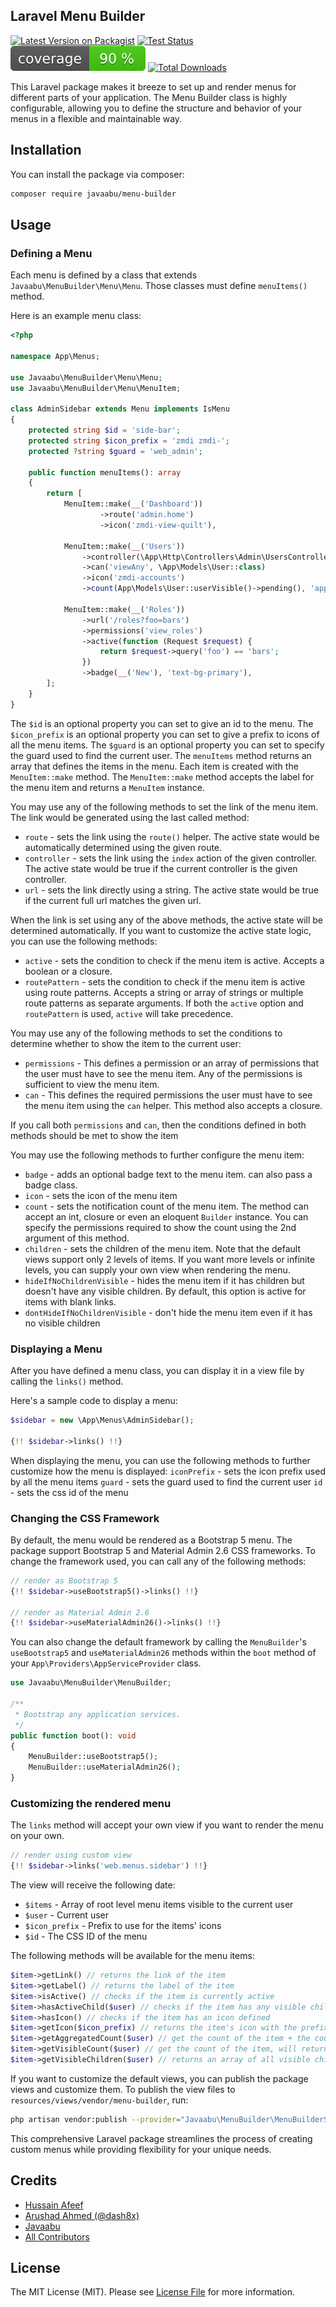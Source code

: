 ## Laravel Menu Builder

[![Latest Version on Packagist](https://img.shields.io/packagist/v/javaabu/menu-builder.svg?style=flat-square)](https://packagist.org/packages/javaabu/menu-builder)
[![Test Status](../../actions/workflows/run-tests.yml/badge.svg)](../../actions/workflows/run-tests.yml)
![Code Coverage Badge](./.github/coverage.svg)
[![Total Downloads](https://img.shields.io/packagist/dt/javaabu/menu-builder.svg?style=flat-square)](https://packagist.org/packages/javaabu/menu-builder)

This Laravel package makes it breeze to set up and render menus for different parts of your application. The Menu Builder class is highly configurable, allowing you to define the structure and behavior of your menus in a flexible and maintainable way.

## Installation
You can install the package via composer:

```bash
composer require javaabu/menu-builder
```

## Usage

### Defining a Menu

Each menu is defined by a class that extends `Javaabu\MenuBuilder\Menu\Menu`.
Those classes must define `menuItems()` method.

Here is an example menu class:

```php
<?php

namespace App\Menus;

use Javaabu\MenuBuilder\Menu\Menu;
use Javaabu\MenuBuilder\Menu\MenuItem;

class AdminSidebar extends Menu implements IsMenu
{
    protected string $id = 'side-bar';
    protected string $icon_prefix = 'zmdi zmdi-';
    protected ?string $guard = 'web_admin';

    public function menuItems(): array
    {
        return [
            MenuItem::make(__('Dashboard'))
                    ->route('admin.home')
                    ->icon('zmdi-view-quilt'),
                    
            MenuItem::make(__('Users'))
                ->controller(\App\Http\Controllers\Admin\UsersController::class)
                ->can('viewAny', \App\Models\User::class)
                ->icon('zmdi-accounts')
                ->count(App\Models\User::userVisible()->pending(), 'approve_users'),

            MenuItem::make(__('Roles'))
                ->url('/roles?foo=bars')
                ->permissions('view_roles')
                ->active(function (Request $request) {
                    return $request->query('foo') == 'bars';
                })
                ->badge(__('New'), 'text-bg-primary'),
        ];
    }
}
```
The `$id` is an optional property you can set to give an id to the menu.
The `$icon_prefix` is an optional property you can set to give a prefix to icons of all the menu items.
The `$guard` is an optional property you can set to specify the guard used to find the current user.
The `menuItems` method returns an array that defines the items in the menu. Each item is created with the `MenuItem::make` method.
The `MenuItem::make` method accepts the label for the menu item and returns a `MenuItem` instance.

You may use any of the following methods to set the link of the menu item. The link would be generated using the last called method:
- `route` - sets the link using the `route()` helper. The active state would be automatically determined using the given route.
- `controller` - sets the link using the `index` action of the given controller. The active state would be true if the current controller is the given controller.
- `url` - sets the link directly using a string. The active state would be true if the current full url matches the given url.

When the link is set using any of the above methods, the active state will be determined automatically. If you want to customize the active state logic, you can use the following methods:
- `active` - sets the condition to check if the menu item is active. Accepts a boolean or a closure.
- `routePattern` - sets the condition to check if the menu item is active using route patterns. Accepts a string or array of strings or multiple route patterns as separate arguments. If both the `active` option and `routePattern` is used, `active` will take precedence.

You may use any of the following methods to set the conditions to determine whether to show the item to the current user:
- `permissions` - This defines a permission or an array of permissions that the user must have to see the menu item. Any of the permissions is sufficient to view the menu item.
- `can` - This defines the required permissions the user must have to see the menu item using the `can` helper. This method also accepts a closure.

If you call both `permissions` and `can`, then the conditions defined in both methods should be met to show the item

You may use the following methods to further configure the menu item:
- `badge` - adds an optional badge text to the menu item. can also pass a badge class.
- `icon` - sets the icon of the menu item
- `count` - sets the notification count of the menu item. The method can accept an int, closure or even an eloquent `Builder` instance. You can specify the permissions required to show the count using the 2nd argument of this method.
- `children` - sets the children of the menu item. Note that the default views support only 2 levels of items. If you want more levels or infinite levels, you can supply your own view when rendering the menu.
- `hideIfNoChildrenVisible` - hides the menu item if it has children but doesn't have any visible children. By default, this option is active for items with blank links.
- `dontHideIfNoChildrenVisible` - don't hide the menu item even if it has no visible children

### Displaying a Menu

After you have defined a menu class, you can display it in a view file by calling the `links()` method.

Here's a sample code to display a menu:

```php
$sidebar = new \App\Menus\AdminSidebar();

{!! $sidebar->links() !!}
```

When displaying the menu, you can use the following methods to further customize how the menu is displayed:
`iconPrefix` - sets the icon prefix used by all the menu items
`guard` - sets the guard used to find the current user
`id` - sets the css id of the menu

### Changing the CSS Framework

By default, the menu would be rendered as a Bootstrap 5 menu. The package support Bootstrap 5 and Material Admin 2.6 CSS frameworks. To change the framework used, you can call any of the following methods:

```php
// render as Bootstrap 5
{!! $sidebar->useBootstrap5()->links() !!}

// render as Material Admin 2.6
{!! $sidebar->useMaterialAdmin26()->links() !!}
```

You can also change the default framework by calling the `MenuBuilder`'s `useBootstrap5` and `useMaterialAdmin26` methods within the `boot` method of your `App\Providers\AppServiceProvider` class.

```php
use Javaabu\MenuBuilder\MenuBuilder;
 
/**
 * Bootstrap any application services.
 */
public function boot(): void
{
    MenuBuilder::useBootstrap5();
    MenuBuilder::useMaterialAdmin26();
}
```

### Customizing the rendered menu

The `links` method will accept your own view if you want to render the menu on your own.

```php
// render using custom view
{!! $sidebar->links('web.menus.sidebar') !!}
```

The view will receive the following date:
- `$items` - Array of root level menu items visible to the current user
- `$user` - Current user
- `$icon_prefix` - Prefix to use for the items' icons
- `$id` - The CSS ID of the menu

The following methods will be available for the menu items:
```php
$item->getLink() // returns the link of the item
$item->getLabel() // returns the label of the item
$item->isActive() // checks if the item is currently active
$item->hasActiveChild($user) // checks if the item has any visible child that is currently active
$item->hasIcon() // checks if the item has an icon defined
$item->getIcon($icon_prefix) // returns the item's icon with the prefix prepended
$item->getAggregatedCount($user) // get the count of the item + the count of all visible child items, will return 0 if the current user can't see the count
$item->getVisibleCount($user) // get the count of the item, will return 0 if the current user can't see the count
$item->getVisibleChildren($user) // returns an array of all visible child items

```

If you want to customize the default views, you can publish the package views and customize them. To publish the view files to `resources/views/vendor/menu-builder`, run:

```bash
php artisan vendor:publish --provider="Javaabu\MenuBuilder\MenuBuilderServiceProvider" --tag="menu-builder-views"
```

This comprehensive Laravel package streamlines the process of creating custom menus while providing flexibility for your unique needs.

## Credits
- [Hussain Afeef](https://github.com/ibnnajjaar)
- [Arushad Ahmed (@dash8x)](http://arushad.com)
- [Javaabu](https://github.com/Javaabu)
- [All Contributors](../../contributors)

## License

The MIT License (MIT). Please see [License File](LICENSE.md) for more information.



